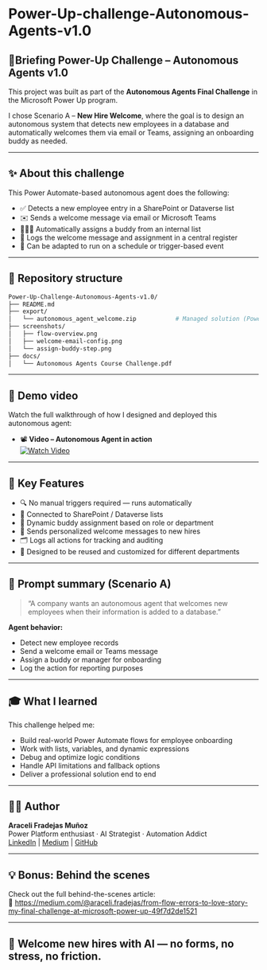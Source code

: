 # Power-Up-challenge-Autonomous-Agents-v1.0
## 🤖Briefing  Power-Up Challenge – Autonomous Agents v1.0

This project was built as part of the **Autonomous Agents Final Challenge** in the Microsoft Power Up program.

I chose Scenario A – **New Hire Welcome**, where the goal is to design an autonomous system that detects new employees in a database and automatically welcomes them via email or Teams, assigning an onboarding buddy as needed.

---

## ✨ About this challenge

This Power Automate-based autonomous agent does the following:

- ✅ Detects a new employee entry in a SharePoint or Dataverse list  
- ✉️ Sends a welcome message via email or Microsoft Teams  
- 🧑‍🤝‍🧑 Automatically assigns a buddy from an internal list  
- 📅 Logs the welcome message and assignment in a central register  
- 🔁 Can be adapted to run on a schedule or trigger-based event

---

## 📂 Repository structure

```bash
Power-Up-Challenge-Autonomous-Agents-v1.0/
├── README.md
├── export/
│   └── autonomous_agent_welcome.zip           # Managed solution (Power Automate flow)
├── screenshots/
│   ├── flow-overview.png
│   ├── welcome-email-config.png
│   └── assign-buddy-step.png
├── docs/
│   └── Autonomous Agents Course Challenge.pdf
```

---

## 🎥 Demo video

Watch the full walkthrough of how I designed and deployed this autonomous agent:

- 📽️ **Video – Autonomous Agent in action**  
  [![Watch Video](https://img.youtube.com/vi/-EfdwugmeZU/0.jpg)](https://www.youtube.com/watch?v=-EfdwugmeZU&t=550s)

---

## 🚀 Key Features

- 🔍 No manual triggers required — runs automatically
- 🔗 Connected to SharePoint / Dataverse lists
- 🧠 Dynamic buddy assignment based on role or department
- 📩 Sends personalized welcome messages to new hires
- 🗂️ Logs all actions for tracking and auditing
- 🔄 Designed to be reused and customized for different departments

---

## 💬 Prompt summary (Scenario A)

> “A company wants an autonomous agent that welcomes new employees when their information is added to a database.”

**Agent behavior:**

- Detect new employee records  
- Send a welcome email or Teams message  
- Assign a buddy or manager for onboarding  
- Log the action for reporting purposes

---

## 🎓 What I learned

This challenge helped me:

- Build real-world Power Automate flows for employee onboarding  
- Work with lists, variables, and dynamic expressions  
- Debug and optimize logic conditions  
- Handle API limitations and fallback options  
- Deliver a professional solution end to end

---

## 👩‍💻 Author

**Araceli Fradejas Muñoz**  
Power Platform enthusiast · AI Strategist · Automation Addict  
[LinkedIn](https://linkedin.com/in/aracelifradejas) | [Medium](https://medium.com/@araceli.fradejas) | [GitHub](https://github.com/AraceliFradejas)

---

## 💡 Bonus: Behind the scenes
Check out the full behind-the-scenes article:  
📖 https://medium.com/@araceli.fradejas/from-flow-errors-to-love-story-my-final-challenge-at-microsoft-power-up-49f7d2de1521

---

## 🏁 Welcome new hires with AI — no forms, no stress, no friction.
